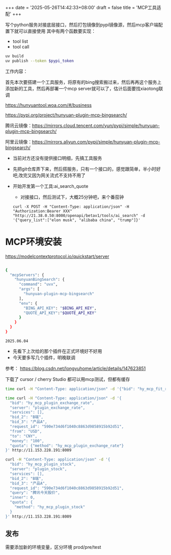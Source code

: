 +++
date = '2025-05-26T14:42:33+08:00'
draft = false
title = 'MCP工具适配'
+++

写个python服务对接底层接口，然后打包镜像到pypi镜像源，然后mcp客户端配置下就可以直接使用
其中有两个函数要实现：
- tool list
- tool call


<!--more-->

```bash
uv build
uv publish --token $pypi_token
```


工作内容：

首先本次要搭建一个工具服务，将原有的bing搜索搬过来，然后再再这个服务上添加新的工具，然后再部署一个mcp server就可以了，估计后面要找xiaotong联调

https://hunyuantool.woa.com/#/business

https://pypi.org/project/hunyuan-plugin-mcp-bingsearch/

腾讯云镜像：https://mirrors.cloud.tencent.com/yun/pypi/simple/hunyuan-plugin-mcp-bingsearch/

阿里云镜像：https://mirrors.aliyun.com/pypi/simple/hunyuan-plugin-mcp-bingsearch/

- 当前对方还没有提供接口明细，先搞工具服务
- 先把git仓库弄下来，然后搭服务，只有一个接口的，感觉跟简单，半小时好吧,改完又因为网关流式不支持不用了

- 开始开发第一个工具:ai_search_quote
    - 对接接口，然后测试下，大概25分钟吧，来个番茄钟
    ```shell
    curl -X POST -H "Content-Type: application/json" -H "Authorization:Bearer XXX"  "http://21.38.0.50:8000/openapi/betav1/tools/ai_search" -d '{"query_list":["elon musk", "alibaba china", "trump"]}'
    ```


# MCP环境安装
https://modelcontextprotocol.io/quickstart/server


```bash

{
  "mcpServers": {
    "hunyuanBingSearch": {
      "command": "uvx",
      "args": [
        "hunyuan-plugin-mcp-bingsearch"
      ],
      "env": {
        "BING_API_KEY": "$BING_API_KEY",
        "QUOTE_API_KEY":"$QUOTE_API_KEY"
      }
    }
  }
}

```

``2025.06.04``
- 先看下上次给的那个插件在正式环境好不好用
- 今天要多写几个插件，明晚联调


参考：
https://blog.csdn.net/longyuhome/article/details/147623851

下载了  cursor / cherry Studio 都可以用mcp测试，但都有缓存


```bash
time curl -H "Content-Type: application/json" -d '{"bid": "hy_mcp_fit_recall", "server": "fit_recall", "services": [], "bid_2": "B端", "bid_3": "产品A", "request_id": "590e734d6f1040c8863d9858915b92d51", "query": "腾讯投资", "question": "腾讯值得投资吗", "data_type": "all", "se_params": {}, "extra_params": {}, "quota": {"method": "hy_mcp_fit_recall"}}' http://11.153.228.191:8009

```



```bash
time curl -H "Content-Type: application/json" -d '{
  "bid": "hy_mcp_plugin_exchange_rate",
  "server": "plugin_exchange_rate",
  "services": [],
  "bid_2": "B端",
  "bid_3": "产品A",
  "request_id": "590e734d6f1040c8863d9858915b92d51",
  "from": "USD",
  "to": "CNY",
  "money": "100",
  "quota": {"method": "hy_mcp_plugin_exchange_rate"}
}' http://11.153.228.191:8009
```

```bash
curl -H "Content-Type: application/json" -d '{
  "bid": "hy_mcp_plugin_stock",
  "server": "plugin_stock",
  "services": [],
  "bid_2": "B端",
  "bid_3": "产品A",
  "request_id": "590e734d6f1040c8863d9858915b92d51",
  "query": "腾讯今天股价",
  "inner": 0,
  "quota": {
    "method": "hy_mcp_plugin_stock"
  }
}' http://11.153.228.191:8009
```

## 发布
需要添加新的环境变量，区分环境 prod/pre/test





